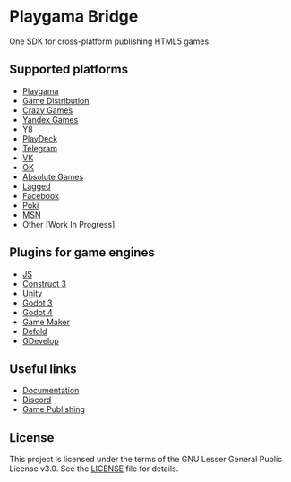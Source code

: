 # Playgama Bridge
One SDK for cross-platform publishing HTML5 games.

## Supported platforms
+ [Playgama](https://playgama.com/?utm_source=github&utm_medium=bridge)
+ [Game Distribution](https://gamedistribution.com)
+ [Crazy Games](https://crazygames.com)
+ [Yandex Games](https://yandex.com/games)
+ [Y8](https://y8.com)
+ [PlayDeck](https://playdeck.io)
+ [Telegram](https://core.telegram.org/bots/webapps)
+ [VK](https://vk.com)
+ [OK](https://ok.ru)
+ [Absolute Games](https://ag.ru)
+ [Lagged](https://lagged.com)
+ [Facebook](https://www.facebook.com/games/instantgames)
+ [Poki](https://poki.com/)
+ [MSN](https://www.msn.com/en-us/play)
+ Other [Work In Progress]

## Plugins for game engines
+ [JS](https://github.com/playgama/bridge)
+ [Construct 3](https://github.com/playgama/bridge-construct)
+ [Unity](https://github.com/playgama/bridge-unity)
+ [Godot 3](https://github.com/playgama/bridge-godot)
+ [Godot 4](https://github.com/playgama/bridge-godot-4)
+ [Game Maker](https://github.com/playgama/bridge-gamemaker)
+ [Defold](https://github.com/playgama/bridge-defold)
+ [GDevelop](https://github.com/playgama/bridge-gdevelop)

## Useful links
+ [Documentation](https://wiki.playgama.com/?utm_source=github&utm_medium=bridge)
+ [Discord](https://discord.gg/pzqd2upxr8)
+ [Game Publishing](https://developer.playgama.com/?utm_source=github&utm_medium=bridge)

## License
This project is licensed under the terms of the GNU Lesser General Public License v3.0. See the [LICENSE](LICENSE) file for details.
